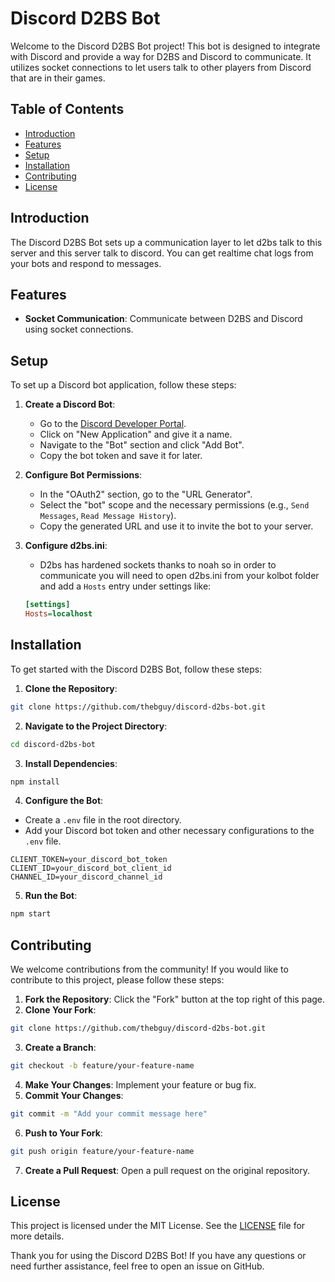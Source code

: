 # Discord D2BS Bot

Welcome to the Discord D2BS Bot project! This bot is designed to integrate with Discord and provide a way for D2BS and Discord to communicate. It utilizes socket connections to let users talk to other players from Discord that are in their games.

## Table of Contents
- [Introduction](#introduction)
- [Features](#features)
- [Setup](#setup)
- [Installation](#installation)
- [Contributing](#contributing)
- [License](#license)

## Introduction

The Discord D2BS Bot sets up a communication layer to let d2bs talk to this server and this server talk to discord. You can get realtime chat logs from your bots and respond to messages.

## Features

- **Socket Communication**: Communicate between D2BS and Discord using socket connections.

## Setup

To set up a Discord bot application, follow these steps:

1. **Create a Discord Bot**:
   - Go to the [Discord Developer Portal](https://discord.com/developers/applications).
   - Click on "New Application" and give it a name.
   - Navigate to the "Bot" section and click "Add Bot".
   - Copy the bot token and save it for later.

2. **Configure Bot Permissions**:
   - In the "OAuth2" section, go to the "URL Generator".
   - Select the "bot" scope and the necessary permissions (e.g., `Send Messages`, `Read Message History`).
   - Copy the generated URL and use it to invite the bot to your server.

3. **Configure d2bs.ini**:
   - D2bs has hardened sockets thanks to noah so in order to communicate you will need to open d2bs.ini from your kolbot folder and add a `Hosts` entry under settings like:
    ```ini
    [settings]
    Hosts=localhost
    ```

## Installation

To get started with the Discord D2BS Bot, follow these steps:

1. **Clone the Repository**:
  ```bash
  git clone https://github.com/thebguy/discord-d2bs-bot.git
  ```
2. **Navigate to the Project Directory**:
  ```bash
  cd discord-d2bs-bot
  ```
3. **Install Dependencies**:
  ```bash
  npm install
  ```
4. **Configure the Bot**:
  - Create a `.env` file in the root directory.
  - Add your Discord bot token and other necessary configurations to the `.env` file.
  ```env
  CLIENT_TOKEN=your_discord_bot_token
  CLIENT_ID=your_discord_bot_client_id
  CHANNEL_ID=your_discord_channel_id
  ```
5. **Run the Bot**:
  ```bash
  npm start
  ```

## Contributing

We welcome contributions from the community! If you would like to contribute to this project, please follow these steps:

1. **Fork the Repository**: Click the "Fork" button at the top right of this page.
2. **Clone Your Fork**:
  ```bash
  git clone https://github.com/thebguy/discord-d2bs-bot.git
  ```
3. **Create a Branch**:
  ```bash
  git checkout -b feature/your-feature-name
  ```
4. **Make Your Changes**: Implement your feature or bug fix.
5. **Commit Your Changes**:
  ```bash
  git commit -m "Add your commit message here"
  ```
6. **Push to Your Fork**:
  ```bash
  git push origin feature/your-feature-name
  ```
7. **Create a Pull Request**: Open a pull request on the original repository.

## License

This project is licensed under the MIT License. See the [LICENSE](LICENSE) file for more details.

Thank you for using the Discord D2BS Bot! If you have any questions or need further assistance, feel free to open an issue on GitHub.